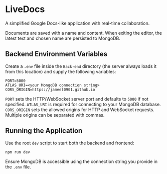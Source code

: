 # LiveDocs

A simplified Google Docs-like application with real-time collaboration.

Documents are saved with a name and content. When exiting the editor, the latest
text and chosen name are persisted to MongoDB.

## Backend Environment Variables
Create a `.env` file inside the `Back-end` directory (the server always loads it from this location) and supply the following variables:

```
PORT=5000
ATLAS_URI=<your MongoDB connection string>
CORS_ORIGIN=https://jameel0901.github.io
```

`PORT` sets the HTTP/WebSocket server port and defaults to `5000` if not specified.
`ATLAS_URI` is required for connecting to your MongoDB database.
`CORS_ORIGIN` sets the allowed origins for HTTP and WebSocket requests. Multiple
origins can be separated with commas.

## Running the Application

Use the root `dev` script to start both the backend and frontend:

```bash
npm run dev
```

Ensure MongoDB is accessible using the connection string you provide in the `.env` file.
